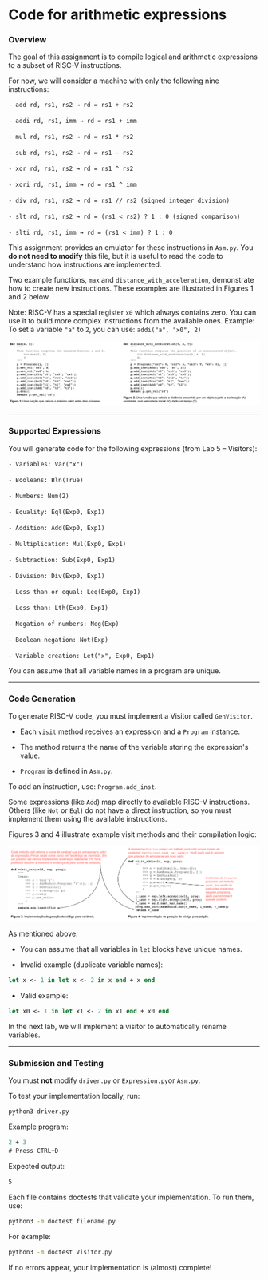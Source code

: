 # Code for arithmetic expressions

### Overview

The goal of this assignment is to compile logical and arithmetic expressions to a subset of RISC-V instructions.

For now, we will consider a machine with only the following nine instructions:

```
- add rd, rs1, rs2 → rd = rs1 + rs2

- addi rd, rs1, imm → rd = rs1 + imm

- mul rd, rs1, rs2 → rd = rs1 * rs2

- sub rd, rs1, rs2 → rd = rs1 - rs2

- xor rd, rs1, rs2 → rd = rs1 ^ rs2

- xori rd, rs1, imm → rd = rs1 ^ imm

- div rd, rs1, rs2 → rd = rs1 // rs2 (signed integer division)

- slt rd, rs1, rs2 → rd = (rs1 < rs2) ? 1 : 0 (signed comparison)

- slti rd, rs1, imm → rd = (rs1 < imm) ? 1 : 0
```

This assignment provides an emulator for these instructions in ``Asm.py``.
You **do not need to modify** this file, but it is useful to read the code to understand how instructions are implemented.

Two example functions, ``max`` and ``distance_with_acceleration``, demonstrate how to create new instructions. These examples are illustrated in Figures 1 and 2 below.

Note: RISC-V has a special register ``x0`` which always contains zero. You can use it to build more complex instructions from the available ones.
Example: To set a variable ``"a"`` to ``2``, you can use:
``addi("a", "x0", 2)``

![Grammar with Type Annotations](../assets/images/codeForArithmeticExpressions1.png)

---
### Supported Expressions

You will generate code for the following expressions (from Lab 5 – Visitors):
```
- Variables: Var("x")

- Booleans: Bln(True)

- Numbers: Num(2)

- Equality: Eql(Exp0, Exp1)

- Addition: Add(Exp0, Exp1)

- Multiplication: Mul(Exp0, Exp1)

- Subtraction: Sub(Exp0, Exp1)

- Division: Div(Exp0, Exp1)

- Less than or equal: Leq(Exp0, Exp1)

- Less than: Lth(Exp0, Exp1)

- Negation of numbers: Neg(Exp)

- Boolean negation: Not(Exp)

- Variable creation: Let("x", Exp0, Exp1)
```

You can assume that all variable names in a program are unique.

---
### Code Generation

To generate RISC-V code, you must implement a Visitor called ``GenVisitor``.

- Each ``visit`` method receives an expression and a ``Program`` instance.

- The method returns the name of the variable storing the expression's value.

- ``Program`` is defined in ``Asm.py``.

To add an instruction, use: ``Program.add_inst``.

Some expressions (like ``Add``) map directly to available RISC-V instructions.
Others (like ``Not`` or ``Eql``) do not have a direct instruction, so you must implement them using the available instructions.

Figures 3 and 4 illustrate example visit methods and their compilation logic:

![Grammar with Type Annotations](../assets/images/codeForArithmeticExpressions2.png)

As mentioned above:

- You can assume that all variables in ``let`` blocks have unique names.

- Invalid example (duplicate variable names):

```sml
let x <- 1 in let x <- 2 in x end + x end
```

- Valid example:
```sml
let x0 <- 1 in let x1 <- 2 in x1 end + x0 end
```

In the next lab, we will implement a visitor to automatically rename variables.

---
### Submission and Testing

You must **not** modify ``driver.py`` or ``Expression.py``or ``Asm.py``.

To test your implementation locally, run:

```Bash
python3 driver.py
```

Example program:

```sml
2 + 3
# Press CTRL+D
```

Expected output:
```Bash
5
```

Each file contains doctests that validate your implementation.
To run them, use:
```bash
python3 -m doctest filename.py
```

For example:

```bash
python3 -m doctest Visitor.py
```

If no errors appear, your implementation is (almost) complete!